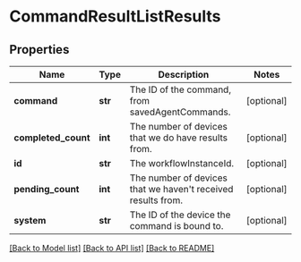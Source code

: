 # CommandResultListResults

## Properties
Name | Type | Description | Notes
------------ | ------------- | ------------- | -------------
**command** | **str** | The ID of the command, from savedAgentCommands. | [optional] 
**completed_count** | **int** | The number of devices that we do have results from. | [optional] 
**id** | **str** | The workflowInstanceId. | [optional] 
**pending_count** | **int** | The number of devices that we haven&#x27;t received results from. | [optional] 
**system** | **str** | The ID of the device the command is bound to. | [optional] 

[[Back to Model list]](../README.md#documentation-for-models) [[Back to API list]](../README.md#documentation-for-api-endpoints) [[Back to README]](../README.md)

